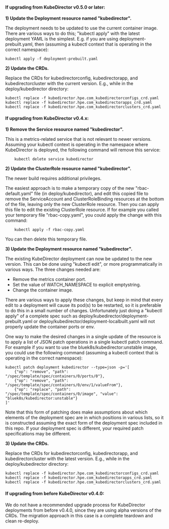 #### If upgrading from KubeDirector v0.5.0 or later:

**1) Update the Deployment resource named "kubedirector".**

The deployment needs to be updated to use the current container image. There are various ways to do this; "kubectl apply" with the latest deployment YAML is the simplest. E.g. if you are using deployment-prebuilt.yaml, then (assuming a kubectl context that is operating in the correct namespace):
```
kubectl apply -f deployment-prebuilt.yaml
```

**2) Update the CRDs.**

Replace the CRDs for kubedirectorconfig, kubedirectorapp, and kubedirectorcluster with the current version. E.g., while in the deploy/kubedirector directory:
```
kubectl replace -f kubedirector.hpe.com_kubedirectorconfigs_crd.yaml
kubectl replace -f kubedirector.hpe.com_kubedirectorapps_crd.yaml
kubectl replace -f kubedirector.hpe.com_kubedirectorclusters_crd.yaml
```


#### If upgrading from KubeDirector v0.4.x:

**1) Remove the Service resource named "kubedirector".**

This is a metrics-related service that is not relevant to newer versions. Assuming your kubectl context is operating in the namespace where KubeDirector is deployed, the following command will remove this service:
```
    kubectl delete service kubedirector
```

**2) Update the ClusterRole resource named "kubedirector".**

The newer build requires additional privileges.

The easiest approach is to make a temporary copy of the new "rbac-default.yaml" file (in deploy/kubedirector), and edit this copied file to remove the ServiceAccount and ClusterRoleBinding resources at the bottom of the file, leaving only the new ClusterRole resource. Then you can apply this file to edit the existing ClusterRole resource. If for example you called your temporary file "rbac-copy.yaml", you could apply the change with this command:
```
    kubectl apply -f rbac-copy.yaml
```
You can then delete this temporary file.

**3) Update the Deployment resource named "kubedirector".**

The existing KubeDirector deployment can now be updated to the new version. This can be done using "kubectl edit", or more programmatically in various ways. The three changes needed are:
* Remove the metrics container port.
* Set the value of WATCH_NAMESPACE to explicit emptystring.
* Change the container image.

There are various ways to apply these changes, but keep in mind that every edit to a deployment will cause its pod(s) to be restarted, so it is preferable to do this in a small number of changes. Unfortunately just doing a "kubectl apply" of a complete spec such as deploy/kubedirector/deployment-prebuilt.yaml or deploy/kubedirector/deployment-localbuilt.yaml will not properly update the container ports or env.

One way to make the desired changes in a single update of the resource is to apply a list of JSON patch operations in a single kubectl patch command. For example if you want to use the bluek8s/kubedirector:unstable image, you could use the following command (assuming a kubectl context that is operating in the correct namespace):
```
kubectl patch deployment kubedirector --type=json -p='[
    {"op": "remove", "path": "/spec/template/spec/containers/0/ports/0"},
    {"op": "remove", "path": "/spec/template/spec/containers/0/env/1/valueFrom"},
    {"op": "replace", "path": "/spec/template/spec/containers/0/image", "value": "bluek8s/kubedirector:unstable"}
]'
```
Note that this form of patching does make assumptions about which elements of the deployment spec are in which positions in various lists, so it is constructed assuming the exact form of the deployment spec included in this repo. If your deployment spec is different, your required patch specifications may be different.

**3) Update the CRDs.**

Replace the CRDs for kubedirectorconfig, kubedirectorapp, and kubedirectorcluster with the latest version. E.g., while in the deploy/kubedirector directory:
```
kubectl replace -f kubedirector.hpe.com_kubedirectorconfigs_crd.yaml
kubectl replace -f kubedirector.hpe.com_kubedirectorapps_crd.yaml
kubectl replace -f kubedirector.hpe.com_kubedirectorclusters_crd.yaml
```


#### If upgrading from before KubeDirector v0.4.0:

We do not have a recommended upgrade process for KubeDirector deployments from before v0.4.0, since they are using alpha versions of the CRDs. The migration approach in this case is a complete teardown and clean re-deploy.
